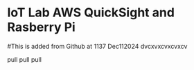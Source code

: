 # IoT Lab AWS QuickSight and Rasberry Pi

#This is added from Github at 1137 Dec112024
dvcxvxcvxcvxcv

pull pull pull

